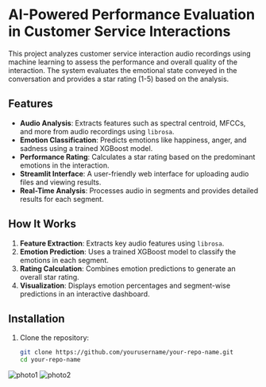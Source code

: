 # AI-Powered Performance Evaluation in Customer Service Interactions

This project analyzes customer service interaction audio recordings using machine learning to assess the performance and overall quality of the interaction. The system evaluates the emotional state conveyed in the conversation and provides a star rating (1-5) based on the analysis.

## Features
- **Audio Analysis**: Extracts features such as spectral centroid, MFCCs, and more from audio recordings using `librosa`.
- **Emotion Classification**: Predicts emotions like happiness, anger, and sadness using a trained XGBoost model.
- **Performance Rating**: Calculates a star rating based on the predominant emotions in the interaction.
- **Streamlit Interface**: A user-friendly web interface for uploading audio files and viewing results.
- **Real-Time Analysis**: Processes audio in segments and provides detailed results for each segment.

## How It Works
1. **Feature Extraction**: Extracts key audio features using `librosa`.
2. **Emotion Prediction**: Uses a trained XGBoost model to classify the emotions in each segment.
3. **Rating Calculation**: Combines emotion predictions to generate an overall star rating.
4. **Visualization**: Displays emotion percentages and segment-wise predictions in an interactive dashboard.

## Installation
1. Clone the repository:
   ```bash
   git clone https://github.com/yourusername/your-repo-name.git
   cd your-repo-name


![photo1](https://github.com/user-attachments/assets/ae9cb252-869a-4947-bb7b-e3e4732d71d3)
![photo2](https://github.com/user-attachments/assets/0323fff5-3385-4ee4-aded-a11cb7e92b41)
